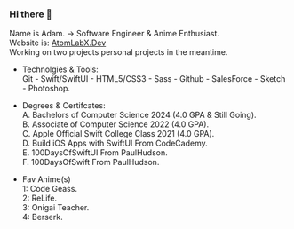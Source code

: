 ### Hi there 👋
Name is Adam. -> Software Engineer & Anime Enthusiast.<br>
Website is: <a href="https://atomlabx.github.io">AtomLabX.Dev</a><br>
Working on two projects personal projects in the meantime.

- Technolgies & Tools:<br>
Git - Swift/SwiftUI - HTML5/CSS3 - Sass - Github - SalesForce - Sketch - Photoshop.

- Degrees & Certifcates:<br>
A. Bachelors of Computer Science 2024 (4.0 GPA & Still Going).<br>
B. Associate of Computer Science 2022 (4.0 GPA).<br>
C. Apple Official Swift College Class 2021 (4.0 GPA).<br>
D. Build iOS Apps with SwiftUI From CodeCademy.<br>
E. 100DaysOfSwiftUI From PaulHudson.<br>
F. 100DaysOfSwift From PaulHudson.<br>

* Fav Anime(s)<br>
1: Code Geass.<br> 
2: ReLife.<br>
3: Onigai Teacher.<br>
4: Berserk.<br>

